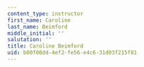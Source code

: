 ```yaml
---
content_type: instructor
first_name: Caroline
last_name: Beimford
middle_initial: ''
salutation: ''
title: Caroline Beimford
uid: b00f00dd-4ef2-fe56-e4c6-31d03f215f81
---
```

